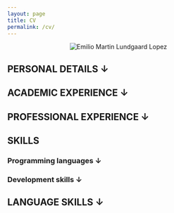 ```yaml
---
layout: page
title: CV
permalink: /cv/
---
```

<style>

  .link
  {
    cursor: pointer;
  }

  .hide{
    display:none;
  }

  @media print {
    .site-nav{
      display:none;
    }

    .hidePrint {
      display:none;
    }

    a {
      color:inherit;
      text-decoration:inherit;
    }
  }
</style>

<div style="text-align:center"><img src="{{ site.baseurl }}/resources/cv.jpg" alt="Emilio Martin Lundgaard Lopez"></div>

<h2 id="toggle1" class="toggleInfo">PERSONAL DETAILS <span id="toggle1A" class="link">&#8595;</span></h2>
<span id="toggle1I" style="display:none;">
**Place of birth:** Rosario, Argentina.<br/>
**Date of birth:** January 19th, 1988.<br/>
**Nationality:** Argentinean.<br/>
**Home address:** Markusgade 1, (9000) Aalborg, Denmark.<br/>
**Phone number:** +4593993436<br/>
**Email address:** [emilio@lundgaardlopez.com](mailto:emilio@lundgaardlopez.com)<br/>
</span>

<h2 id="toggle2" class="toggleInfo">ACADEMIC EXPERIENCE <span id="toggle2A" class="link">&#8595;</span></h2>
<div id="toggle2I" style="display:none;">
<ul>
  <li>
    <p><strong>Name of the course:</strong> Licenciatura en Ciencias de la Computación. <a href="http://www.fceia.unr.edu.ar/lcc" class="hidePrint">Website.</a><br>
<strong>Institution:</strong> Universidad Nacional de Rosario, Rosario, Argentina. <a href="http://www.unr.edu.ar" class="hidePrint">Website.</a><br>
<strong>Description:</strong> The education is equivalent to a Master in Computer Science. It is a 5-year education with a final research thesis. For more information about the education visit <a href="http://www.fceia.unr.edu.ar/lcc">www.fceia.unr.edu.ar/lcc</a>.<br>
<strong>Dates:</strong> Started 2006 and continuing.<br>
<strong>Total completed of the education:</strong> 90%.<br>
<strong>Grades average:</strong> 8.59.</p>
  </li>
  <li>
    <p><strong>Name of the course:</strong> Polimodal en Producción	de Bienes y Servicios.<br>
<strong>Institution:</strong> Instituto Politécnico Superior ”Libertador General	San Martín”, Rosario, Argentina. <a href="http://www.ips.edu.ar/" class="hidePrint">Website.</a><br>
<strong>Description:</strong> Integrated education on goods and services production.<br>
<strong>Dates:</strong> From 2003 to 2005.<br>
<strong>Total completed of the education:</strong> 100%.</p>
  </li>
  <li>
    <p><strong>Name of the course:</strong> Educación General Básica.<br>
<strong>Institution:</strong> Cristobal Colón, Rosario, Argentina and Instituto Politénico Superior ”Libertador General San Martín”, Rosario,Argentina.<br>
<strong>Description:</strong> General basic education mandatory in Argentina.<br>
<strong>Dates:</strong> From 1994 to 1999 at Cristobal Colón and from 2000 to 2002 at Instituto Politécnico Superior.<br>
<strong>Total completed of the education:</strong> 100%.</p>
  </li>
</ul>
</div>

<h2 id="toggle3" class="toggleInfo">PROFESSIONAL EXPERIENCE <span id="toggle3A" class="link">&#8595;</span></h2>
<div id="toggle3I" style="display:none;">
<ul>
  <li>
    <p><strong>Position:</strong> IT Consultant.<br>
<strong>Company:</strong> Itecnis S.R.L., Rosario, Santa Fe, Arngetina. <a href="http://www.itecnis.com/" class="hidePrint">Website.</a><br>
<strong>Dates:</strong> October 2013 – April 2014<br>
<strong>Description:</strong> My goal at this position was to provide solutions to customers and coworkers including for example automatic backup services, web and mail servers maintenance, network usage, network devices configuration, and others. Among other services, I was in charge of providing level 1 assistance to some of the companies we provided services to. That included setting up new workstations, fixing existing ones and educating users on different characteristics of their systems. I was in charge of several virtualization projects some of which required setting up mail servers, web servers and other services. I was occasionally involved in developing projects baring in mind documentation, UX/UI design, and both backend and frontend development.</p>
  </li>
  <li>
    <p><strong>Position:</strong> Intern.<br>
<strong>Company:</strong> Itecnis S.R.L., Rosario, Santa Fe, Arngetina. <a href="http://www.itecnis.com/" class="hidePrint">Website.</a><br>
<strong>Dates:</strong> July 2013 – September 2013 (3 months)<br>
<strong>Description:</strong> During my internship I was in charge of small projects prepared to encourage me to get into the company’s world. While developed some small part of my time, most of it was destined to R&amp;D, infrastructure and network maintainence. Throughout my internship I learnt how to use everyday tools for a working environment of this kind (e.g. Linux shell, networking diagnose tools, etc.).</p>
  </li>
</ul>
</div>

## SKILLS

<h3 id="toggle4" class="toggleInfo">Programming languages <span id="toggle4A" class="link">&#8595;</span></h3>
<div id="toggle4I" style="display:none;">

<h4 id="advcanced">Advcanced</h4>

<ul>
  <li>HTML, CSS, Javascript</li>
  <li>C</li>
  <li>C++</li>
  <li>Standard ML</li>
</ul>

<h4 id="intermediate">Intermediate</h4>

<ul>
  <li>C#</li>
  <li>Haskell</li>
  <li>LaTex</li>
  <li>Bash</li>
  <li>Python</li>
</ul>

<h4 id="basic">Basic</h4>

<ul>
  <li>.Net technologies</li>
  <li>PHP</li>
  <li>Java</li>
</ul>
</div>

<h3 id="toggle5" class="toggleInfo">Development skills <span id="toggle5A" class="link">&#8595;</span></h3>
<div id="toggle5I" style="display:none;">

<h4 id="front-end">Front end</h4>

<p>I have used several tools and frameworks when it came to <em>front end development</em>. For example, I’ve used  <a href="http://getbootstrap.com/">Twitter Bootstrap</a>, <a href="http://foundation.zurb.com/">Foundation</a>, <a href="https://jquery.com/">JQuery</a>, and others. I like keeping modularity in my applications because it provides reusable, debuggable, clean code.</p>

<p>I have experience with graphich tools such as Gimp, Inkscape, Adobe Photoshop, and Adobe Illustrator.</p>

<h4 id="back-end">Back end</h4>

<p>The tools and frameworks used for back end development are naturally divided into three categories: server, application, and database.</p>

<p>As most of my experience developing back end is in Linux, my favorite means of serving used to be the Apache Webserver although I have used several small lightweight servers mostly for development stages. Recent applications provide an integrated server that can be used both at development and production stages, for example Express for Node.js.</p>

<p>Back end application come in several forms. The languages I have used for back end are PHP, Python, and Ruby, as well as Javascript when developing applications for Node.js.</p>

<p>My experience with databases is mostly using MySql though I have experience installing and setting up instances of Microsoft SQL Server.</p>

<h4 id="cms-development">CMS development</h4>

<p>I have experience installing and maintaining different CMS. I have worked with WordPress for a long time and recently started developing in Umbraco CMS.</p>

<h4 id="formal-methods">Formal methods</h4>

<p>Some formal methods languages or techniques I have studied are Statecharts, Z, CSP, and TLA+.</p>

<h4 id="network-and-domain-management">Network and domain management</h4>

<p>I have experience working with DNS settings as well as diagnosing networks and connections.</p>

<h4 id="operating-systems-and-ides">Operating Systems and IDEs</h4>

<p>I am experienced with Linux with which I’ve worked since 2006. I have used the operating system (in different distros) for programming as well as for managing systems, diagnosing and monitoring external stations, and for daily personal use. I know how to use a terminal and worked with several IDEs for example: Sublime Text, Vim, Atom, Eclipse, and, most recently, Visual Studio Code.</p>

<p>My experience with Microsoft Windows includes developing in Visual Studio and using different tools as WebMatrix, IIS, and XAMPP.</p>

<h4 id="virtualization">Virtualization</h4>

<p>I have experience creating and managing virtual machines with Virtual Box.</p>

<h4 id="versioning">Versioning</h4>

<p>Normally I use Git to keep versions of my development under the best practices. I also have experience using SVN.</p>
</div>

<h2 id="toggle6" class="toggleInfo">LANGUAGE SKILLS <span id="toggle6A" class="link">&#8595;</span></h2>
<div id="toggle6I" style="display:none;">
<ul>
  <li>
    <p><strong>Spanish.</strong><br>
<strong>Written and spoken level:</strong> native language.</p>
  </li>
  <li>
    <p><strong>English.</strong><br>
<strong>Written and spoken level:</strong> advanced.</p>
  </li>
  <li>
    <p><strong>Danish.</strong><br>
<strong>Written and spoken level:</strong> intermediate.</p>
  </li>
</ul>
</div>

<script>
var classname = document.getElementsByClassName("toggleInfo");

var myFunction = function() {
  var info = document.getElementById(this.getAttribute("id") + "I");
  var arrow = document.getElementById(this.getAttribute("id") + "A");

  if(info.style.display != "none")
  {
    info.style.display = "none";
    arrow.innerHTML = "&#8595;"
  }
  else
  {
    info.style.display = "block";
    arrow.innerHTML = "&#8594;"
  }
};

for(var i=0;i<classname.length;i++){
    classname[i].addEventListener('click', myFunction, false);
}
</script>
